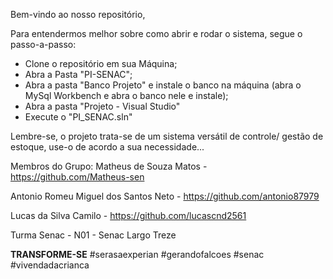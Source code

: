 Bem-vindo ao nosso repositório,

Para entendermos melhor sobre como abrir e rodar o sistema, segue o passo-a-passo:
- Clone o repositório em sua Máquina;
- Abra a Pasta "PI-SENAC";
- Abra a pasta "Banco Projeto" e instale o banco na máquina (abra o MySql Workbench e abra o banco nele e instale);
- Abra a pasta "Projeto - Visual Studio"
- Execute o "PI_SENAC.sln"

Lembre-se, o projeto trata-se de um sistema versátil de controle/ gestão de estoque, use-o de acordo a sua necessidade...

Membros do Grupo:
Matheus de Souza Matos - https://github.com/Matheus-sen

Antonio Romeu Miguel dos Santos Neto - https://github.com/antonio87979

Lucas da Silva Camilo - https://github.com/lucascnd2561

Turma Senac - N01 - Senac Largo Treze

**TRANSFORME-SE**
#serasaexperian
#gerandofalcoes 
#senac
#vivendadacrianca

